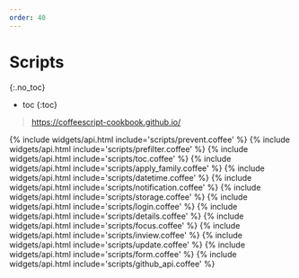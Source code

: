 ```yaml
---
order: 40
---
```


# Scripts
{:.no_toc}
* toc
{:toc}

> <https://coffeescript-cookbook.github.io/>

{% include widgets/api.html include='scripts/prevent.coffee' %}
{% include widgets/api.html include='scripts/prefilter.coffee' %}
{% include widgets/api.html include='scripts/toc.coffee' %}
{% include widgets/api.html include='scripts/apply_family.coffee' %}
{% include widgets/api.html include='scripts/datetime.coffee' %}
{% include widgets/api.html include='scripts/notification.coffee' %}
{% include widgets/api.html include='scripts/storage.coffee' %}
{% include widgets/api.html include='scripts/login.coffee' %}
{% include widgets/api.html include='scripts/details.coffee' %}
{% include widgets/api.html include='scripts/focus.coffee' %}
{% include widgets/api.html include='scripts/inview.coffee' %}
{% include widgets/api.html include='scripts/update.coffee' %}
{% include widgets/api.html include='scripts/form.coffee' %}
{% include widgets/api.html include='scripts/github_api.coffee' %}

